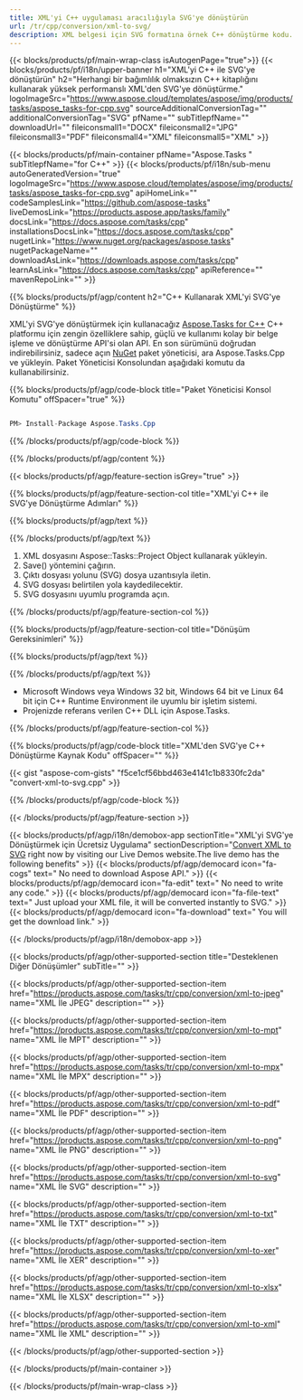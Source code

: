```yaml
---
title: XML'yi C++ uygulaması aracılığıyla SVG'ye dönüştürün 
url: /tr/cpp/conversion/xml-to-svg/ 
description: XML belgesi için SVG formatına örnek C++ dönüştürme kodu. Herhangi bir C++ Uygulamasında toplu XML'den SVG'ye dönüştürme için örnek kod kullanın.
---
```


{{< blocks/products/pf/main-wrap-class isAutogenPage="true">}}
{{< blocks/products/pf/i18n/upper-banner h1="XML'yi C++ ile SVG'ye dönüştürün" h2="Herhangi bir bağımlılık olmaksızın C++ kitaplığını kullanarak yüksek performanslı XML'den SVG'ye dönüştürme." logoImageSrc="https://www.aspose.cloud/templates/aspose/img/products/tasks/aspose_tasks-for-cpp.svg" sourceAdditionalConversionTag="" additionalConversionTag="SVG" pfName="" subTitlepfName="" downloadUrl="" fileiconsmall1="DOCX" fileiconsmall2="JPG" fileiconsmall3="PDF" fileiconsmall4="XML" fileiconsmall5="XML" >}}

{{< blocks/products/pf/main-container pfName="Aspose.Tasks " subTitlepfName="for C++" >}}
{{< blocks/products/pf/i18n/sub-menu autoGeneratedVersion="true" logoImageSrc="https://www.aspose.cloud/templates/aspose/img/products/tasks/aspose_tasks-for-cpp.svg" apiHomeLink="" codeSamplesLink="https://github.com/aspose-tasks" liveDemosLink="https://products.aspose.app/tasks/family" docsLink="https://docs.aspose.com/tasks/cpp" installationsDocsLink="https://docs.aspose.com/tasks/cpp" nugetLink="https://www.nuget.org/packages/aspose.tasks" nugetPackageName="" downloadAsLink="https://downloads.aspose.com/tasks/cpp" learnAsLink="https://docs.aspose.com/tasks/cpp" apiReference="" mavenRepoLink="" >}}

{{% blocks/products/pf/agp/content h2="C++ Kullanarak XML'yi SVG'ye Dönüştürme" %}}

 XML'yi SVG'ye dönüştürmek için kullanacağız
 [Aspose.Tasks for C++](https://products.aspose.com/tasks/cpp)
 C++ platformu için zengin özelliklere sahip, güçlü ve kullanımı kolay bir belge işleme ve dönüştürme API'si olan API. En son sürümünü doğrudan indirebilirsiniz, sadece açın
 [NuGet](https://www.nuget.org/packages/aspose.tasks)
 paket yöneticisi, ara
 Aspose.Tasks.Cpp
 ve yükleyin. Paket Yöneticisi Konsolundan aşağıdaki komutu da kullanabilirsiniz.

{{% blocks/products/pf/agp/code-block title="Paket Yöneticisi Konsol Komutu" offSpacer="true" %}}

```cs

PM> Install-Package Aspose.Tasks.Cpp

```

{{% /blocks/products/pf/agp/code-block %}}

{{% /blocks/products/pf/agp/content %}}

{{< blocks/products/pf/agp/feature-section isGrey="true" >}}

{{% blocks/products/pf/agp/feature-section-col title="XML'yi C++ ile SVG'ye Dönüştürme Adımları" %}}

{{% blocks/products/pf/agp/text %}}


{{% /blocks/products/pf/agp/text %}}

1. XML dosyasını Aspose::Tasks::Project Object kullanarak yükleyin.
1. Save() yöntemini çağırın.
1. Çıktı dosyası yolunu (SVG) dosya uzantısıyla iletin.
1. SVG dosyası belirtilen yola kaydedilecektir.
1. SVG dosyasını uyumlu programda açın.

{{% /blocks/products/pf/agp/feature-section-col %}}

{{% blocks/products/pf/agp/feature-section-col title="Dönüşüm Gereksinimleri" %}}

{{% blocks/products/pf/agp/text %}}


{{% /blocks/products/pf/agp/text %}}

- Microsoft Windows veya Windows 32 bit, Windows 64 bit ve Linux 64 bit için C++ Runtime Environment ile uyumlu bir işletim sistemi.
- Projenizde referans verilen C++ DLL için Aspose.Tasks.

{{% /blocks/products/pf/agp/feature-section-col %}}

{{% blocks/products/pf/agp/code-block title="XML'den SVG'ye C++ Dönüştürme Kaynak Kodu" offSpacer="" %}}

{{< gist "aspose-com-gists" "f5ce1cf56bbd463e4141c1b8330fc2da" "convert-xml-to-svg.cpp" >}}

{{% /blocks/products/pf/agp/code-block %}}

{{< /blocks/products/pf/agp/feature-section >}}

<!-- aboutfile Starts -->

{{< blocks/products/pf/agp/i18n/demobox-app sectionTitle="XML'yi SVG'ye Dönüştürmek için Ücretsiz Uygulama" sectionDescription="[Convert XML to SVG](https://products.aspose.app/tasks/conversion/xml-to-svg) right now by visiting our Live Demos website.The live demo has the following benefits" >}}
        {{< blocks/products/pf/agp/democard icon="fa-cogs" text=" No need to download Aspose API." >}}
        {{< blocks/products/pf/agp/democard icon="fa-edit" text=" No need to write any code." >}}
        {{< blocks/products/pf/agp/democard icon="fa-file-text" text=" Just upload your XML file, it will be converted instantly to SVG." >}}
        {{< blocks/products/pf/agp/democard icon="fa-download" text=" You will get the download link." >}}

{{< /blocks/products/pf/agp/i18n/demobox-app >}}

<!-- aboutfile Ends -->

{{< blocks/products/pf/agp/other-supported-section title="Desteklenen Diğer Dönüşümler" subTitle="" >}}

{{< blocks/products/pf/agp/other-supported-section-item href="https://products.aspose.com/tasks/tr/cpp/conversion/xml-to-jpeg" name="XML İle JPEG" description="" >}}

{{< blocks/products/pf/agp/other-supported-section-item href="https://products.aspose.com/tasks/tr/cpp/conversion/xml-to-mpt" name="XML İle MPT" description="" >}}

{{< blocks/products/pf/agp/other-supported-section-item href="https://products.aspose.com/tasks/tr/cpp/conversion/xml-to-mpx" name="XML İle MPX" description="" >}}

{{< blocks/products/pf/agp/other-supported-section-item href="https://products.aspose.com/tasks/tr/cpp/conversion/xml-to-pdf" name="XML İle PDF" description="" >}}

{{< blocks/products/pf/agp/other-supported-section-item href="https://products.aspose.com/tasks/tr/cpp/conversion/xml-to-png" name="XML İle PNG" description="" >}}

{{< blocks/products/pf/agp/other-supported-section-item href="https://products.aspose.com/tasks/tr/cpp/conversion/xml-to-svg" name="XML İle SVG" description="" >}}

{{< blocks/products/pf/agp/other-supported-section-item href="https://products.aspose.com/tasks/tr/cpp/conversion/xml-to-txt" name="XML İle TXT" description="" >}}

{{< blocks/products/pf/agp/other-supported-section-item href="https://products.aspose.com/tasks/tr/cpp/conversion/xml-to-xer" name="XML İle XER" description="" >}}

{{< blocks/products/pf/agp/other-supported-section-item href="https://products.aspose.com/tasks/tr/cpp/conversion/xml-to-xlsx" name="XML İle XLSX" description="" >}}

{{< blocks/products/pf/agp/other-supported-section-item href="https://products.aspose.com/tasks/tr/cpp/conversion/xml-to-xml" name="XML İle XML" description="" >}}



{{< /blocks/products/pf/agp/other-supported-section >}}

{{< /blocks/products/pf/main-container >}}
    
{{< /blocks/products/pf/main-wrap-class >}}